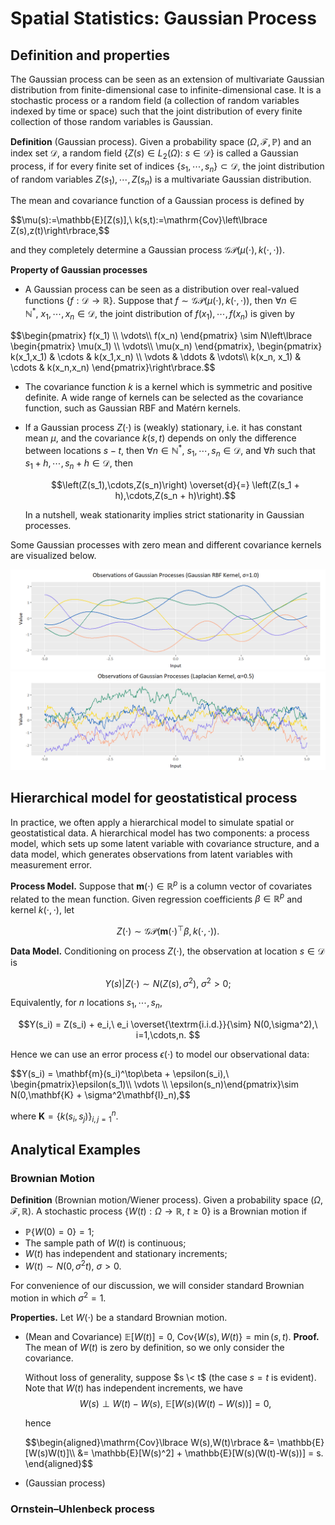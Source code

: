 # Spatial Statistics: Gaussian Process
## Definition and properties
The Gaussian process can be seen as an extension of multivariate Gaussian distribution from finite-dimensional case to infinite-dimensional case. It is a stochastic process or a random field (a collection of random variables indexed by time or space) such that the joint distribution of every finite collection of those random variables is Gaussian.

**Definition** (Gaussian process). Given a probability space $(\Omega,\mathcal{F},\mathbb{P})$ and an index set $\mathcal{D},$ a random field $\left\lbrace Z(s)\in L_2(\Omega):\ s\in\mathcal{D}\right\rbrace$ is called a Gaussian process, if for every finite set of indices $\lbrace s_1,\cdots,s_n\rbrace \subset \mathcal{D},$ the joint distribution of random variables $Z(s_1),\cdots,Z(s_n)$ is a multivariate Gaussian distribution.

The mean and covariance function of a Gaussian process is defined by
<p>
  $$\mu(s):=\mathbb{E}[Z(s)],\ k(s,t):=\mathrm{Cov}\left\lbrace Z(s),z(t)\right\rbrace,$$
</p>

and they completely determine a Gaussian process $\mathcal{GP}\left(\mu(\cdot),k(\cdot,\cdot)\right).$

**Property of Gaussian processes** 
+ A Gaussian process can be seen as a distribution over real-valued functions $\lbrace f:\mathcal{D}\to\mathbb{R}\rbrace.$ Suppose that $f\sim\mathcal{GP}\left(\mu(\cdot),k(\cdot,\cdot)\right),$ then $\forall n\in\mathbb{N}^*,\ x_1,\cdots,x_n\in\mathcal{D},$ the joint distribution of $f(x_1),\cdots,f(x_n)$ is given by
  
<p>$$\begin{pmatrix} f(x_1) \\ \vdots\\ f(x_n) \end{pmatrix} \sim N\left\lbrace
  \begin{pmatrix} \mu(x_1) \\ \vdots\\ \mu(x_n) \end{pmatrix},
  \begin{pmatrix} k(x_1,x_1) & \cdots & k(x_1,x_n) \\ \vdots & \ddots & \vdots\\ k(x_n, x_1) & \cdots & k(x_n,x_n) \end{pmatrix}\right\rbrace.$$
  </p>

+ The covariance function $k$ is a kernel which is symmetric and positive definite. A wide range of kernels can be selected as the covariance function, such as Gaussian RBF and Matérn kernels.

+ If a Gaussian process $Z(\cdot)$ is (weakly) stationary, i.e. it has constant mean $\mu$, and the covariance $k(s,t)$ depends on only the difference between locations $s-t$, then $\forall n\in\mathbb{N}^*,\ s_1,\cdots,s_n\in\mathcal{D},$ and $\forall h$ such that $s_1+h,\cdots,s_n+h\in\mathcal{D}$, then
  
  $$\left(Z(s_1),\cdots,Z(s_n)\right) \overset{d}{=} \left(Z(s_1 + h),\cdots,Z(s_n + h)\right).$$
  
  In a nutshell, weak stationarity implies strict stationarity in Gaussian processes.

Some Gaussian processes with zero mean and different covariance kernels are visualized below.
  
![avatar](https://github.com/JurrivhLeon/JurrivhLeon.github.io/raw/main/figs/rbf.png)
![avatar](https://github.com/JurrivhLeon/JurrivhLeon.github.io/raw/main/figs/lap.png)
  
## Hierarchical model for geostatistical process

In practice, we often apply a hierarchical model to simulate spatial or geostatistical data. A hierarchical model has two components: a process model, which sets up some latent variable with covariance structure, and a data model, which generates observations from latent variables with measurement error.

**Process Model.** Suppose that $\mathbf{m}(\cdot)\in\mathbb{R}^p$ is a column vector of covariates related to the mean function. Given regression coefficients $\beta\in\mathbb{R}^p$ and kernel $k(\cdot,\cdot),$ let

$$Z(\cdot)\sim\mathcal{GP}\left(\mathbf{m}(\cdot)^\top\beta, k(\cdot,\cdot)\right).$$

**Data Model.** Conditioning on process $Z(\cdot),$ the observation at location $s\in\mathcal{D}$ is

$$Y(s)|Z(\cdot) \sim N(Z(s), \sigma^2),\ \sigma^2>0;$$

Equivalently, for $n$ locations $s_1,\cdots,s_n,$

$$Y(s_i) = Z(s_i) + e_i,\ e_i \overset{\textrm{i.i.d.}}{\sim} N(0,\sigma^2),\ i=1,\cdots,n. $$

Hence we can use an error process $\epsilon(\cdot)$ to model our observational data:

<p>
  $$Y(s_i) = \mathbf{m}(s_i)^\top\beta + \epsilon(s_i),\ \begin{pmatrix}\epsilon(s_1)\\ \vdots \\ \epsilon(s_n)\end{pmatrix}\sim N(0,\mathbf{K} + \sigma^2\mathbf{I}_n),$$
</p>

where $\mathbf{K} = \lbrace k(s_i,s_j)\rbrace_{i,j=1}^n.$

## Analytical Examples
### Brownian Motion
**Definition** (Brownian motion/Wiener process). Given a probability space $(\Omega,\mathcal{F},\mathbb{R}).$ A stochastic process $\lbrace W(t): \Omega\to\mathbb{R},\ t\geq 0\rbrace$ is a Brownian motion if
  + $\mathbb{P}\lbrace W(0) = 0\rbrace = 1;$
  + The sample path of $W(t)$ is continuous;
  + $W(t)$ has independent and stationary increments;
  + $W(t)\sim N(0,\sigma^2t),\ \sigma > 0.$

For convenience of our discussion, we will consider standard Brownian motion in which $\sigma^2=1.$

**Properties.** Let $W(\cdot)$ be a standard Brownian motion.
+ (Mean and Covariance) $\mathbb{E}[W(t)] = 0,\ \mathrm{Cov}\lbrace W(s),W(t)\rbrace = \min(s,t).$
  **Proof.** The mean of $W(t)$ is zero by definition, so we only consider the covariance.
  
  Without loss of generality, suppose $s \< t$ (the case $s = t$ is evident). Note that $W(t)$ has independent increments, we have
  $$W(s)\perp W(t) - W(s),\ \mathbb{E}\left[W(s)\left(W(t)-W(s)\right)\right] = 0,$$

  hence
  
  <p>$$\begin{aligned}\mathrm{Cov}\lbrace W(s),W(t)\rbrace &= \mathbb{E}[W(s)W(t)]\\
    &= \mathbb{E}[W(s)^2] + \mathbb{E}[W(s)(W(t)-W(s))] = s.
    \end{aligned}$$</p>
  
+ (Gaussian process)


### Ornstein–Uhlenbeck process

